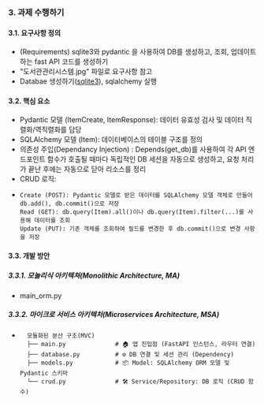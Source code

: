 
### 3. 과제 수행하기 
#### 3.1. 요구사항 정의
- (Requirements) sqlite3와 pydantic 을 사용하여 DB를 생성하고, 조회, 업데이트하는 fast API 코드를 생성하기
- "도서관관리시스템.jpg" 파일로 요구사항 참고
- Databae 생성하기([sqlite3](https://docs.python.org/3/contents.html)), sqlalchemy 실행

#### 3.2. 핵심 요소
- Pydantic 모델 (ItemCreate, ItemResponse): 데이터 유효성 검사 및 데이터 직렬화/역직렬화를 담당
- SQLAlchemy 모델 (Item): 데이터베이스의 테이블 구조를 정의
- 의존성 주입(Dependancy Injection) : Depends(get_db)를 사용하여 각 API 엔드포인트 함수가 호출될 때마다 독립적인 DB 세션을 자동으로 생성하고, 요청 처리가 끝난 후에는 자동으로 닫아 리소스를 정리
- CRUD 로직:
-     Create (POST): Pydantic 모델로 받은 데이터를 SQLAlchemy 모델 객체로 만들어 db.add(), db.commit()으로 저장
      Read (GET): db.query(Item).all()이나 db.query(Item).filter(...)를 사용해 데이터를 조회
      Update (PUT): 기존 객체를 조회하여 필드를 변경한 후 db.commit()으로 변경 사항을 저장

#### 3.3. 개발 방안  
##### 3.3.1. 모놀리식 아키텍쳐(Monolithic Architecture, MA)
- main_orm.py
##### 3.3.2. 마이크로 서비스 아키텍처(Microservices Architecture, MSA)
-       모듈화된 분산 구조(MVC)
        ├── main.py              # 🏠 앱 진입점 (FastAPI 인스턴스, 라우터 연결)
        ├── database.py          # ⚙️ DB 연결 및 세션 관리 (Dependency)
        ├── models.py            # 📦 Model: SQLAlchemy ORM 모델 및 Pydantic 스키마
        └── crud.py              # 🛠️ Service/Repository: DB 로직 (CRUD 함수)
